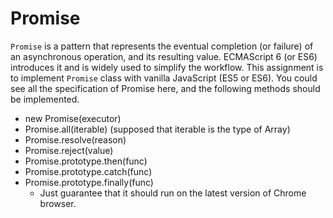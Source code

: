 # Promise 
`Promise` is a pattern that represents the eventual completion (or failure) of an asynchronous operation, and its resulting value. ECMAScript 6 (or ES6) introduces it and is widely used to simplify the workflow. This assignment is to implement `Promise` class with vanilla JavaScript (ES5 or ES6). You could see all the specification of Promise here, and the following methods should be implemented. 
* new Promise(executor) 
* Promise.all(iterable) (supposed that iterable is the type of Array<Promise>) 
* Promise.resolve(reason) 
* Promise.reject(value) 
* Promise.prototype.then(func) 
* Promise.prototype.catch(func) 
* Promise.prototype.finally(func) 
  - Just guarantee that it should run on the latest version of Chrome browser.
